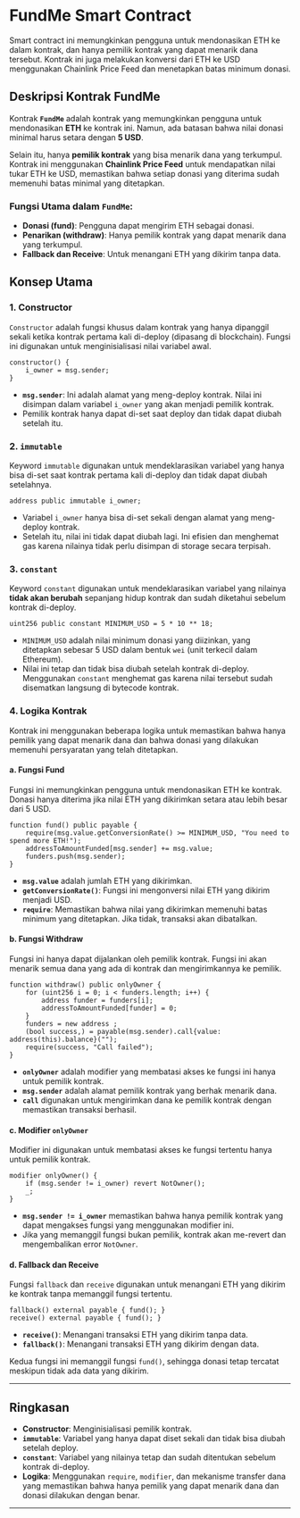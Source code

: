 

# FundMe Smart Contract

Smart contract ini memungkinkan pengguna untuk mendonasikan ETH ke dalam kontrak, dan hanya pemilik kontrak yang dapat menarik dana tersebut. Kontrak ini juga melakukan konversi dari ETH ke USD menggunakan Chainlink Price Feed dan menetapkan batas minimum donasi.

## Deskripsi Kontrak FundMe

Kontrak **`FundMe`** adalah kontrak yang memungkinkan pengguna untuk mendonasikan **ETH** ke kontrak ini. Namun, ada batasan bahwa nilai donasi minimal harus setara dengan **5 USD**. 

Selain itu, hanya **pemilik kontrak** yang bisa menarik dana yang terkumpul. Kontrak ini menggunakan **Chainlink Price Feed** untuk mendapatkan nilai tukar ETH ke USD, memastikan bahwa setiap donasi yang diterima sudah memenuhi batas minimal yang ditetapkan. 

### Fungsi Utama dalam `FundMe`:
- **Donasi (fund)**: Pengguna dapat mengirim ETH sebagai donasi.
- **Penarikan (withdraw)**: Hanya pemilik kontrak yang dapat menarik dana yang terkumpul.
- **Fallback dan Receive**: Untuk menangani ETH yang dikirim tanpa data.

## Konsep Utama

### 1. **Constructor**
`Constructor` adalah fungsi khusus dalam kontrak yang hanya dipanggil sekali ketika kontrak pertama kali di-deploy (dipasang di blockchain). Fungsi ini digunakan untuk menginisialisasi nilai variabel awal.

```solidity
constructor() {
    i_owner = msg.sender;
}
````

* **`msg.sender`**: Ini adalah alamat yang meng-deploy kontrak. Nilai ini disimpan dalam variabel `i_owner` yang akan menjadi pemilik kontrak.
* Pemilik kontrak hanya dapat di-set saat deploy dan tidak dapat diubah setelah itu.

### 2. **`immutable`**

Keyword `immutable` digunakan untuk mendeklarasikan variabel yang hanya bisa di-set saat kontrak pertama kali di-deploy dan tidak dapat diubah setelahnya.

```solidity
address public immutable i_owner;
```

* Variabel `i_owner` hanya bisa di-set sekali dengan alamat yang meng-deploy kontrak.
* Setelah itu, nilai ini tidak dapat diubah lagi. Ini efisien dan menghemat gas karena nilainya tidak perlu disimpan di storage secara terpisah.

### 3. **`constant`**

Keyword `constant` digunakan untuk mendeklarasikan variabel yang nilainya **tidak akan berubah** sepanjang hidup kontrak dan sudah diketahui sebelum kontrak di-deploy.

```solidity
uint256 public constant MINIMUM_USD = 5 * 10 ** 18;
```

* `MINIMUM_USD` adalah nilai minimum donasi yang diizinkan, yang ditetapkan sebesar 5 USD dalam bentuk `wei` (unit terkecil dalam Ethereum).
* Nilai ini tetap dan tidak bisa diubah setelah kontrak di-deploy. Menggunakan `constant` menghemat gas karena nilai tersebut sudah disematkan langsung di bytecode kontrak.

### 4. **Logika Kontrak**

Kontrak ini menggunakan beberapa logika untuk memastikan bahwa hanya pemilik yang dapat menarik dana dan bahwa donasi yang dilakukan memenuhi persyaratan yang telah ditetapkan.

#### a. **Fungsi Fund**

Fungsi ini memungkinkan pengguna untuk mendonasikan ETH ke kontrak. Donasi hanya diterima jika nilai ETH yang dikirimkan setara atau lebih besar dari 5 USD.

```solidity
function fund() public payable {
    require(msg.value.getConversionRate() >= MINIMUM_USD, "You need to spend more ETH!");
    addressToAmountFunded[msg.sender] += msg.value;
    funders.push(msg.sender);
}
```

* **`msg.value`** adalah jumlah ETH yang dikirimkan.
* **`getConversionRate()`**: Fungsi ini mengonversi nilai ETH yang dikirim menjadi USD.
* **`require`**: Memastikan bahwa nilai yang dikirimkan memenuhi batas minimum yang ditetapkan. Jika tidak, transaksi akan dibatalkan.

#### b. **Fungsi Withdraw**

Fungsi ini hanya dapat dijalankan oleh pemilik kontrak. Fungsi ini akan menarik semua dana yang ada di kontrak dan mengirimkannya ke pemilik.

```solidity
function withdraw() public onlyOwner {
    for (uint256 i = 0; i < funders.length; i++) {
        address funder = funders[i];
        addressToAmountFunded[funder] = 0;
    }
    funders = new address ;
    (bool success,) = payable(msg.sender).call{value: address(this).balance}("");
    require(success, "Call failed");
}
```

* **`onlyOwner`** adalah modifier yang membatasi akses ke fungsi ini hanya untuk pemilik kontrak.
* **`msg.sender`** adalah alamat pemilik kontrak yang berhak menarik dana.
* **`call`** digunakan untuk mengirimkan dana ke pemilik kontrak dengan memastikan transaksi berhasil.

#### c. **Modifier `onlyOwner`**

Modifier ini digunakan untuk membatasi akses ke fungsi tertentu hanya untuk pemilik kontrak.

```solidity
modifier onlyOwner() {
    if (msg.sender != i_owner) revert NotOwner();
    _;
}
```

* **`msg.sender != i_owner`** memastikan bahwa hanya pemilik kontrak yang dapat mengakses fungsi yang menggunakan modifier ini.
* Jika yang memanggil fungsi bukan pemilik, kontrak akan me-revert dan mengembalikan error `NotOwner`.

#### d. **Fallback dan Receive**

Fungsi `fallback` dan `receive` digunakan untuk menangani ETH yang dikirim ke kontrak tanpa memanggil fungsi tertentu.

```solidity
fallback() external payable { fund(); }
receive() external payable { fund(); }
```

* **`receive()`**: Menangani transaksi ETH yang dikirim tanpa data.
* **`fallback()`**: Menangani transaksi ETH yang dikirim dengan data.

Kedua fungsi ini memanggil fungsi `fund()`, sehingga donasi tetap tercatat meskipun tidak ada data yang dikirim.

---

## Ringkasan

* **Constructor**: Menginisialisasi pemilik kontrak.
* **`immutable`**: Variabel yang hanya dapat diset sekali dan tidak bisa diubah setelah deploy.
* **`constant`**: Variabel yang nilainya tetap dan sudah ditentukan sebelum kontrak di-deploy.
* **Logika**: Menggunakan `require`, `modifier`, dan mekanisme transfer dana yang memastikan bahwa hanya pemilik yang dapat menarik dana dan donasi dilakukan dengan benar.


---
